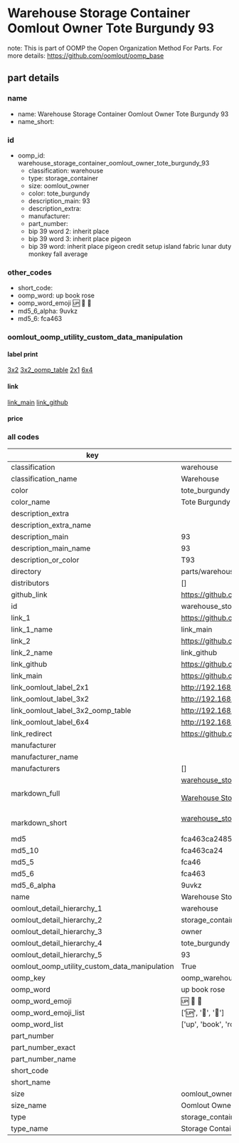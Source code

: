 # Warehouse Storage Container Oomlout Owner Tote Burgundy 93  

note: This is part of OOMP the Oopen Organization Method For Parts. For more details: https://github.com/oomlout/oomp_base

##  part details
  







### name
* name: Warehouse Storage Container Oomlout Owner Tote Burgundy 93
* name_short: 
### id
* oomp_id: warehouse_storage_container_oomlout_owner_tote_burgundy_93
  * classification: warehouse
  * type: storage_container
  * size: oomlout_owner
  * color: tote_burgundy
  * description_main: 93
  * description_extra: 
  * manufacturer: 
  * part_number: 
  * bip 39 word 2: inherit place
  * bip 39 word 3: inherit place pigeon
  * bip 39 word: inherit place pigeon credit setup island fabric lunar duty monkey fall average

### other_codes
* short_code: 
* oomp_word: up book rose
* oomp_word_emoji :up: :book: :rose:
* md5_6_alpha: 9uvkz
* md5_6: fca463






### oomlout_oomp_utility_custom_data_manipulation
#### label print
[3x2](http://192.168.1.245:1112/?label=oomp%209uvkz)
[3x2_oomp_table](http://192.168.1.108:1112/?label=oomp%209uvkz)
[2x1](http://192.168.1.242:1112/?label=oomp%209uvkz)
[6x4](http://192.168.1.55:1112/?label=oomp%209uvkz)    

#### link

[link_main](https://github.com/oomlout/oomlout_oomp_version_1_messy/tree/main/parts/warehouse_storage_container_oomlout_owner_tote_burgundy_93) [link_github](https://github.com/oomlout/oomlout_oomp_version_1_messy/tree/main/parts/warehouse_storage_container_oomlout_owner_tote_burgundy_93)                             

#### price







### all codes 
| key | value |  
| --- | --- |  
| classification | warehouse |  
| classification_name | Warehouse |  
| color | tote_burgundy |  
| color_name | Tote Burgundy |  
| description_extra |  |  
| description_extra_name |  |  
| description_main | 93 |  
| description_main_name | 93 |  
| description_or_color | T93 |  
| directory | parts/warehouse_storage_container_oomlout_owner_tote_burgundy_93 |  
| distributors | [] |  
| github_link | https://github.com/oomlout/oomlout_oomp_part_src/tree/main/parts/warehouse_storage_container_oomlout_owner_tote_burgundy_93 |  
| id | warehouse_storage_container_oomlout_owner_tote_burgundy_93 |  
| link_1 | https://github.com/oomlout/oomlout_oomp_version_1_messy/tree/main/parts/warehouse_storage_container_oomlout_owner_tote_burgundy_93 |  
| link_1_name | link_main |  
| link_2 | https://github.com/oomlout/oomlout_oomp_version_1_messy/tree/main/parts/warehouse_storage_container_oomlout_owner_tote_burgundy_93 |  
| link_2_name | link_github |  
| link_github | https://github.com/oomlout/oomlout_oomp_version_1_messy/tree/main/parts/warehouse_storage_container_oomlout_owner_tote_burgundy_93 |  
| link_main | https://github.com/oomlout/oomlout_oomp_version_1_messy/tree/main/parts/warehouse_storage_container_oomlout_owner_tote_burgundy_93 |  
| link_oomlout_label_2x1 | http://192.168.1.242:1112/?label=oomp%209uvkz |  
| link_oomlout_label_3x2 | http://192.168.1.245:1112/?label=oomp%209uvkz |  
| link_oomlout_label_3x2_oomp_table | http://192.168.1.108:1112/?label=oomp%209uvkz |  
| link_oomlout_label_6x4 | http://192.168.1.55:1112/?label=oomp%209uvkz |  
| link_redirect | https://github.com/oomlout/oomlout_oomp_version_1_messy/tree/main/parts/warehouse_storage_container_oomlout_owner_tote_burgundy_93 |  
| manufacturer |  |  
| manufacturer_name |  |  
| manufacturers | [] |  
| markdown_full | [warehouse_storage_container_oomlout_owner_tote_burgundy_93](none)<br>[](none)<br>[Warehouse Storage Container Oomlout Owner Tote Burgundy 93](none)<br><br> |  
| markdown_short | [warehouse_storage_container_oomlout_owner_tote_burgundy_93](none)<br><br> |  
| md5 | fca463ca24850a2dd9e243314969739e |  
| md5_10 | fca463ca24 |  
| md5_5 | fca46 |  
| md5_6 | fca463 |  
| md5_6_alpha | 9uvkz |  
| name | Warehouse Storage Container Oomlout Owner Tote Burgundy 93 |  
| oomlout_detail_hierarchy_1 | warehouse |  
| oomlout_detail_hierarchy_2 | storage_container |  
| oomlout_detail_hierarchy_3 | owner |  
| oomlout_detail_hierarchy_4 | tote_burgundy |  
| oomlout_detail_hierarchy_5 | 93 |  
| oomlout_oomp_utility_custom_data_manipulation | True |  
| oomp_key | oomp_warehouse_storage_container_oomlout_owner_tote_burgundy_93 |  
| oomp_word | up book rose |  
| oomp_word_emoji | :up: :book: :rose: |  
| oomp_word_emoji_list | [':up:', ':book:', ':rose:'] |  
| oomp_word_list | ['up', 'book', 'rose'] |  
| part_number |  |  
| part_number_exact |  |  
| part_number_name |  |  
| short_code |  |  
| short_name |  |  
| size | oomlout_owner |  
| size_name | Oomlout Owner |  
| type | storage_container |  
| type_name | Storage Container |  
